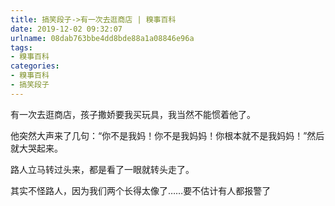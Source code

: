 ```yaml
---
title: 搞笑段子->有一次去逛商店 | 糗事百科
date: 2019-12-02 09:32:07
urlname: 08dab763bbe4dd8bde88a1a08846e96a
tags: 
- 糗事百科
categories:
- 糗事百科
- 搞笑段子
---
```

有一次去逛商店，孩子撒娇要我买玩具，我当然不能惯着他了。

他突然大声来了几句：“你不是我妈！你不是我妈妈！你根本就不是我妈妈！”然后就大哭起来。

路人立马转过头来，都是看了一眼就转头走了。

其实不怪路人，因为我们两个长得太像了……要不估计有人都报警了



